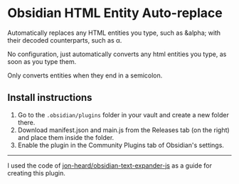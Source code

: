 # Obsidian HTML Entity Auto-replace

Automatically replaces any HTML entities you type, such as &amp;alpha; with their decoded counterparts, such as α.

No configuration, just automatically converts any html entities you type, as soon as you type them.

Only converts entities when they end in a semicolon.

## Install instructions

1. Go to the `.obsidian/plugins` folder in your vault and create a new folder there.
2. Download manifest.json and main.js from the Releases tab (on the right) and place them inside the folder.
3. Enable the plugin in the Community Plugins tab of Obsidian's settings.

---

I used the code of [jon-heard/obsidian-text-expander-js](https://github.com/jon-heard/obsidian-text-expander-js) as a
guide for creating this plugin.
